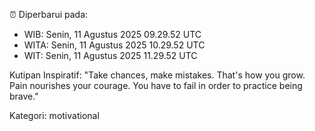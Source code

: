 ⏰ Diperbarui pada:
- WIB: Senin, 11 Agustus 2025 09.29.52 UTC
- WITA: Senin, 11 Agustus 2025 10.29.52 UTC
- WIT: Senin, 11 Agustus 2025 11.29.52 UTC

Kutipan Inspiratif:
"Take chances, make mistakes. That's how you grow. Pain nourishes your courage. You have to fail in order to practice being brave."


Kategori: motivational

